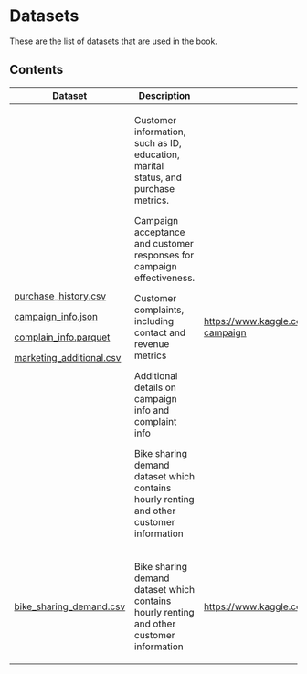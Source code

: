 # Datasets
 
These are the list of datasets that are used in the book.


## Contents

| Dataset                |  Description                         | Source                         |
| ----------------------------|  -------------------------------- | -------------------------------|
| <p>[purchase_history.csv](../datasets/purchase_history.csv) </p><p> [campaign_info.json](../datasets/campaign_info.json)</p><p> [complain_info.parquet](../datasets/complain_info.parquet) </p> <p> [marketing_additional.csv](../datasets/marketing_additional.csv) </p>   | <p>Customer information, such as ID, education, marital status, and purchase metrics. </p><p> Campaign acceptance and customer responses for campaign effectiveness.</p><p> Customer complaints, including contact and revenue metrics </p> <p> Additional details on campaign info and complaint info </p> <p> Bike sharing demand dataset which contains hourly renting and other customer information </p> | https://www.kaggle.com/datasets/rodsaldanha/arketing-campaign 
| <p> [bike_sharing_demand.csv](../datasets/bike_sharing_demand.csv) </p> | <p> Bike sharing demand dataset which contains hourly renting and other customer information </p> | https://www.kaggle.com/c/bike-sharing-demand/

 







